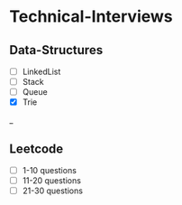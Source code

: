 # Technical-Interviews

## Data-Structures
- [ ] LinkedList
- [ ] Stack 
- [ ] Queue
- [x] Trie

_

## Leetcode
- [ ] 1-10 questions
- [ ] 11-20 questions
- [ ] 21-30 questions

